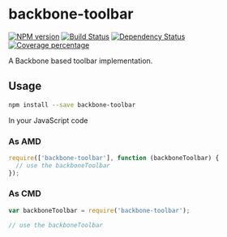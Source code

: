 # backbone-toolbar

  [![NPM version][npm-image]][npm-url] [![Build Status][travis-image]][travis-url] [![Dependency Status][daviddm-image]][daviddm-url] [![Coverage percentage][coveralls-image]][coveralls-url]

A Backbone based toolbar implementation.

## Usage
```bash
npm install --save backbone-toolbar
```

In your JavaScript code
### As AMD
```javascript
require(['backbone-toolbar'], function (backboneToolbar) {
  // use the backboneToolbar
});
```

### As CMD
```javascript
var backboneToolbar = require('backbone-toolbar');

// use the backboneToolbar
```


[npm-image]: https://badge.fury.io/js/backbone-toolbar.svg
[npm-url]: https://npmjs.org/package/backbone-toolbar
[travis-image]: https://travis-ci.org/Microsoft/backbone-toolbar.svg?branch=master
[travis-url]: https://travis-ci.org/Microsoft/backbone-toolbar
[daviddm-image]: https://david-dm.org/Microsoft/backbone-toolbar.svg?theme=shields.io
[daviddm-url]: https://david-dm.org/Microsoft/backbone-toolbar
[coveralls-image]: https://coveralls.io/repos/Microsoft/backbone-toolbar/badge.svg
[coveralls-url]: https://coveralls.io/r/Microsoft/backbone-toolbar

